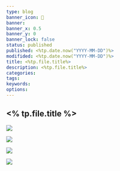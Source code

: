 ```yaml
---
type: blog
banner_icon: 🌄
banner:
banner_x: 0.5
banner_y: 0
banner_lock: false
status: published
published: <%tp.date.now("YYYY-MM-DD")%>
modifided: <%tp.date.now("YYYY-MM-DD")%>
title: <%tp.file.title%>
description: <%tp.file.title%>
categories:
tags:
keywords:
options:
---
```


## <% tp.file.title %>

![](https://i.imgur.com/hxMDIFD.jpeg)

![](https://i.imgur.com/XMCBe1e.jpeg)

![](https://i.imgur.com/MlFSSy7.png)

![](https://i.imgur.com/roFgE4v.png)
